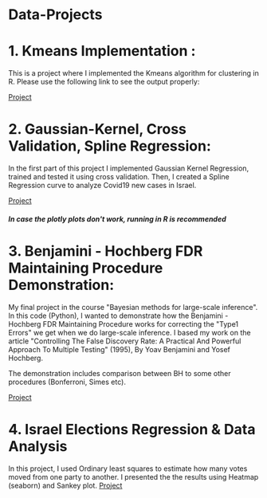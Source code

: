 # Data-Projects

# 1. Kmeans Implementation : #
 This is a project where I implemented the Kmeans algorithm for clustering in R. Please use the following link to see the output properly:
 
<a href="https://htmlpreview.github.io/?https://github.com/danshabo/Data-Projects/blob/main/Kmeans%20Implementation%20(R)/Kmeans%20Implementation.html">Project</a>
# 2.  Gaussian-Kernel, Cross Validation, Spline Regression: #
In the first part of this project I implemented Gaussian Kernel Regression, trained and tested it using cross validation. Then, I created a Spline Regression curve to analyze Covid19 new cases in Israel.

<a href="https://htmlpreview.github.io/?https://github.com/danshabo/Data-Projects/blob/main/Gaussian%20Kernel%20%26%20Spline%20Regression/Gaussian-Kernel_Cross_Validation_Spline.html">Project</a>
##### In case the plotly plots don't work, running in R is recommended

# 3. Benjamini - Hochberg FDR Maintaining Procedure Demonstration: #
My final project in the course "Bayesian methods for large-scale inference". In this code (Python), I wanted to demonstrate how the Benjamini - Hochberg FDR Maintaining Procedure works for correcting the "Type1 Errors" we get when we do large-scale inference.
I based my work on the article "Controlling The False Discovery Rate: A Practical And Powerful Approach To Multiple Testing" (1995), By Yoav Benjamini and Yosef Hochberg.

The demonstration includes comparison between BH to some other procedures (Bonferroni, Simes etc).

<a href ="https://github.com/danshabo/Data-Projects/blob/main/Benjamini%20-%20Hochberg%20FDR%20Maintaining%20Procedure%20Demonstration%20(Python)/Benjamini%20-%20Hochberg%20FDR%20Maintaining%20Procedure%20Demonstration.ipynb">Project </a>

# 4. Israel Elections Regression & Data Analysis #
In this project, I used Ordinary least squares to estimate how many votes moved from one party to another. I presented the the results using Heatmap (seaborn) and Sankey plot.
<a href ="https://github.com/danshabo/Data-Projects/blob/main/Israel%20Elections%20Regression%20%26%20Data%20Analysis/File.ipynb">Project </a>

